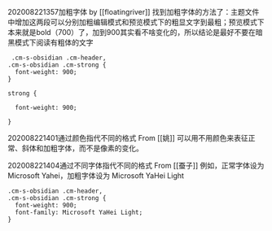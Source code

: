 202008221357加粗字体 by [[floatingriver]]
找到加粗字体的方法了：主题文件中增加这两段可以分别加粗编辑模式和预览模式下的粗显文字到最粗；预览模式下本来就是bold（700）了，加到900其实看不啥变化的，所以结论是最好不要在暗黑模式下阅读有粗体的文字
```
 .cm-s-obsidian .cm-header,
.cm-s-obsidian .cm-strong {
  font-weight: 900;
}

strong {

  font-weight: 900;

} 
```

202008221401通过颜色指代不同的格式 From [[姚]] 
可以用不用颜色来表征正常、斜体和加粗字体，而不是像素的变化。

202008221404通过不同字体指代不同的格式 From [[蚕子]]
例如，正常字体设为Microsoft Yahei，加粗字体设为
Microsoft YaHei Light
```
.cm-s-obsidian .cm-header,
.cm-s-obsidian .cm-strong {
  font-weight: 900;
  font-family: Microsoft YaHei Light;
}
```

